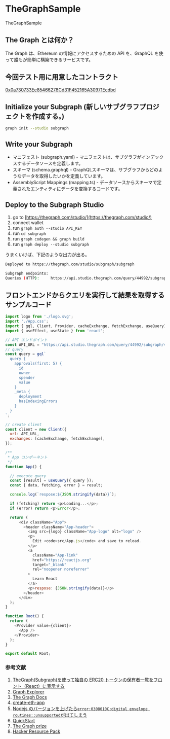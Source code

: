 # TheGraphSample

TheGraphSample

## The Graph とは何か？

The Graph は、Ethereum の情報にアクセスするための API を、GraphQL を使って誰もが簡単に構築できるサービスです。

## 今回テスト用に用意したコントラクト 

[0x0a730733Ee85466278Cd31F452165A30971Ecdbd](https://snowtrace.io/address/0x0a730733Ee85466278Cd31F452165A30971Ecdbd)

## Initialize your Subgraph (新しいサブグラフプロジェクトを作成する。)

```bash
graph init --studio subgraph
```

## Write your Subgraph

- マニフェスト (subgraph.yaml) - マニフェストは、サブグラフがインデックスするデータソースを定義します。
- スキーマ (schema.graphql) - GraphQLスキーマは、サブグラフからどのようなデータを取得したいかを定義しています。
- AssemblyScript Mappings (mapping.ts) - データソースからスキーマで定義されたエンティティにデータを変換するコードです。

## Deploy to the Subgraph Studio

1. go to [https://thegraph.com/studio/](https://thegraph.com/studio/)
2. connect wallet
3. run `graph auth --studio API_KEY`
4. run `cd subgraph`
5. run `graph codegen && graph build`
6. run `graph deploy --studio subgraph`

うまくいけば、下記のような出力が出る。

```bash
Deployed to https://thegraph.com/studio/subgraph/subgraph

Subgraph endpoints:
Queries (HTTP):     https://api.studio.thegraph.com/query/44992/subgraph/v0.0.1
```

## フロントエンドからクエリを実行して結果を取得するサンプルコード

```js
import logo from './logo.svg';
import './App.css';
import { gql, Client, Provider, cacheExchange, fetchExchange, useQuery} from 'urql';
import { useEffect, useState } from 'react';

// API エンドポイント
const API_URL = "https://api.studio.thegraph.com/query/44992/subgraph/v0.0.1";
// query
const query = gql`
  query {
    approvals(first: 5) {
      id
      owner
      spender
      value
    }
    _meta {
      deployment
      hasIndexingErrors
    }
  }
`;

// create client
const client = new Client({
  url: API_URL,
  exchanges: [cacheExchange, fetchExchange],
});

/**
 * App コンポーネント
 */
function App() {

  // execute query
  const [result] = useQuery({ query });
  const { data, fetching, error } = result;

  console.log(`respose:${JSON.stringify(data)}`);

  if (fetching) return <p>Loading...</p>;
  if (error) return <p>Error</p>;

  return (
      <div className="App">
        <header className="App-header">
          <img src={logo} className="App-logo" alt="logo" />
          <p>
            Edit <code>src/App.js</code> and save to reload.
          </p>
          <a
            className="App-link"
            href="https://reactjs.org"
            target="_blank"
            rel="noopener noreferrer"
          >
            Learn React
          </a>
          <p>respose: {JSON.stringify(data)}</p>
        </header>
      </div>
  );
}

function Root() {
  return (
    <Provider value={client}>
      <App />
    </Provider>
  );
}

export default Root;
```

### 参考文献

1. [TheGraph(Subgraph)を使って独自の ERC20 トークンの保有者一覧をフロント（React）に表示する](https://qiita.com/toshiaki_takase/items/761435120d7ca9c7ff6c)
2. [Graph Explorer](https://thegraph.com/explorer)
3. [The Graph Docs](https://thegraph.com/docs/en/network/explorer/)
4. [create-eth-app](https://github.com/mashharuki/create-eth-app)
5. [Nodejs のバージョンを上げたら`error:0308010C:digital envelope routines::unsupported`が出てしまう](https://qiita.com/akitkat/items/f455bbc088a408cbc3a5)
6. [QuickStart](https://thegraph.com/docs/en/cookbook/quick-start/)
7. [The Graph prize](https://ethglobal.com/events/tokyo/prizes)
8. [Hacker Resource Pack](https://thegraphfoundation.notion.site/Hacker-Resource-Pack-8dcb2946fa7f49f4803aaf550c939264)